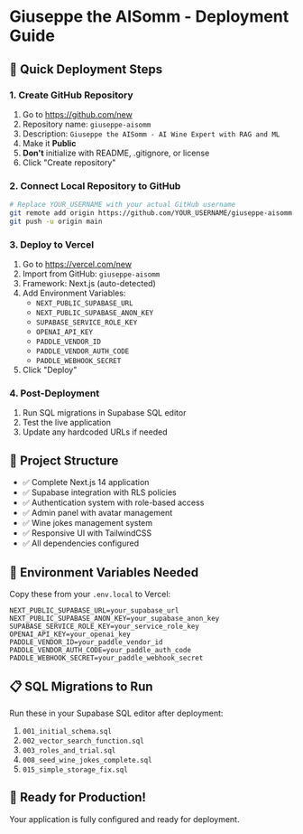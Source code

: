 # Giuseppe the AISomm - Deployment Guide

## 🚀 Quick Deployment Steps

### 1. Create GitHub Repository
1. Go to https://github.com/new
2. Repository name: `giuseppe-aisomm`
3. Description: `Giuseppe the AISomm - AI Wine Expert with RAG and ML`
4. Make it **Public**
5. **Don't** initialize with README, .gitignore, or license
6. Click "Create repository"

### 2. Connect Local Repository to GitHub
```bash
# Replace YOUR_USERNAME with your actual GitHub username
git remote add origin https://github.com/YOUR_USERNAME/giuseppe-aisomm.git
git push -u origin main
```

### 3. Deploy to Vercel
1. Go to https://vercel.com/new
2. Import from GitHub: `giuseppe-aisomm`
3. Framework: Next.js (auto-detected)
4. Add Environment Variables:
   - `NEXT_PUBLIC_SUPABASE_URL`
   - `NEXT_PUBLIC_SUPABASE_ANON_KEY`
   - `SUPABASE_SERVICE_ROLE_KEY`
   - `OPENAI_API_KEY`
   - `PADDLE_VENDOR_ID`
   - `PADDLE_VENDOR_AUTH_CODE`
   - `PADDLE_WEBHOOK_SECRET`
5. Click "Deploy"

### 4. Post-Deployment
1. Run SQL migrations in Supabase SQL editor
2. Test the live application
3. Update any hardcoded URLs if needed

## 📁 Project Structure
- ✅ Complete Next.js 14 application
- ✅ Supabase integration with RLS policies
- ✅ Authentication system with role-based access
- ✅ Admin panel with avatar management
- ✅ Wine jokes management system
- ✅ Responsive UI with TailwindCSS
- ✅ All dependencies configured

## 🔧 Environment Variables Needed
Copy these from your `.env.local` to Vercel:
```
NEXT_PUBLIC_SUPABASE_URL=your_supabase_url
NEXT_PUBLIC_SUPABASE_ANON_KEY=your_supabase_anon_key
SUPABASE_SERVICE_ROLE_KEY=your_service_role_key
OPENAI_API_KEY=your_openai_key
PADDLE_VENDOR_ID=your_paddle_vendor_id
PADDLE_VENDOR_AUTH_CODE=your_paddle_auth_code
PADDLE_WEBHOOK_SECRET=your_paddle_webhook_secret
```

## 📋 SQL Migrations to Run
Run these in your Supabase SQL editor after deployment:
1. `001_initial_schema.sql`
2. `002_vector_search_function.sql`
3. `003_roles_and_trial.sql`
4. `008_seed_wine_jokes_complete.sql`
5. `015_simple_storage_fix.sql`

## 🎯 Ready for Production!
Your application is fully configured and ready for deployment.
